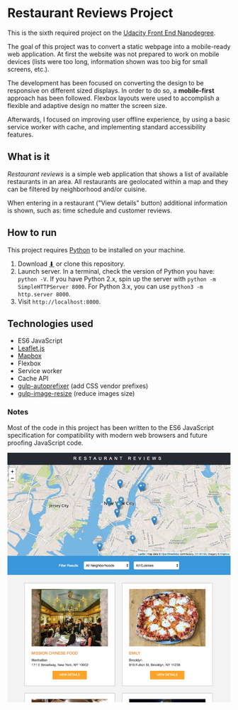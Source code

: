 # Restaurant Reviews Project

This is the sixth required project on the [Udacity Front End Nanodegree](https://eu.udacity.com/course/front-end-web-developer-nanodegree--nd001).

The goal of this project was to convert a static webpage into a mobile-ready web application. At first the website was not prepared to work on mobile devices (lists were too long, information shown was too big for small screens, etc.). 

The development has been focused on converting the design to be responsive on different sized displays. In order to do so, a **mobile-first** approach has been followed. Flexbox layouts were used to accomplish a flexible and adaptive design no matter the screen size.

Afterwards, I focused on improving user offline experience, by using a basic service worker with cache, and implementing standard accessibility features.

## What is it

*Restaurant reviews* is a simple web application that shows a list of available restaurants in an area. All restaurants are geolocated within a map and they can be filtered by neighborhood and/or cuisine.

When entering in a restaurant ("View details" button) additional information is shown, such as: time schedule and customer reviews.

## How to run

This project requires [Python](https://www.python.org/) to be installed on your machine.

1. Download [⬇](https://github.com/BycorSanchez/restaurant-reviews/archive/master.zip) or clone this repository.
2. Launch server. In a terminal, check the version of Python you have: `python -V`. If you have Python 2.x, spin up the server with `python -m SimpleHTTPServer 8000`. For Python 3.x, you can use `python3 -m http.server 8000`.
3. Visit `http://localhost:8000`.

## Technologies used

* ES6 JavaScript
* [Leaflet.js](https://leafletjs.com/)
* [Mapbox](https://www.mapbox.com/)
* Flexbox
* Service worker
* Cache API
* [gulp-autoprefixer](https://github.com/sindresorhus/gulp-autoprefixer) (add CSS vendor prefixes)
* [gulp-image-resize](https://github.com/scalableminds/gulp-image-resize) (reduce images size)
 
### Notes

Most of the code in this project has been written to the ES6 JavaScript specification for compatibility with modern web browsers and future proofing JavaScript code.

![Restaurant Reviews App Preview](img/preview.jpg)